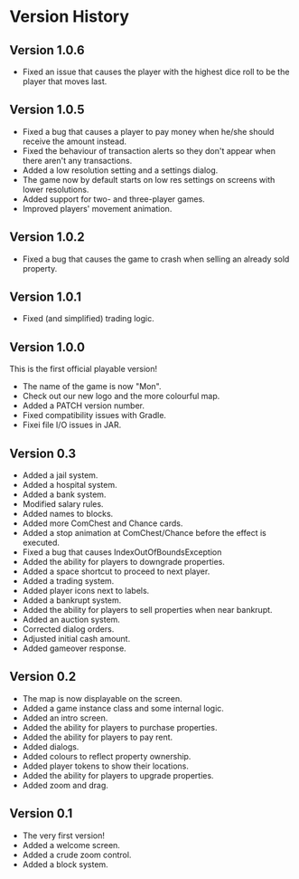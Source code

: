 # Version History
## Version 1.0.6
* Fixed an issue that causes the player with the highest dice roll to be the player that moves last.

## Version 1.0.5
* Fixed a bug that causes a player to pay money when he/she should receive the amount instead.
* Fixed the behaviour of transaction alerts so they don't appear when there aren't any transactions.
* Added a low resolution setting and a settings dialog.
* The game now by default starts on low res settings on screens with lower resolutions. 
* Added support for two- and three-player games.
* Improved players' movement animation.

## Version 1.0.2
* Fixed a bug that causes the game to crash when selling an already sold property.

## Version 1.0.1
* Fixed (and simplified) trading logic.

## Version 1.0.0
This is the first official playable version!
* The name of the game is now "Mon".
* Check out our new logo and the more colourful map.
* Added a PATCH version number.
* Fixed compatibility issues with Gradle.
* Fixei file I/O issues in JAR.

## Version 0.3
* Added a jail system.
* Added a hospital system.
* Added a bank system.
* Modified salary rules.
* Added names to blocks.
* Added more ComChest and Chance cards.
* Added a stop animation at ComChest/Chance before the effect is executed.
* Fixed a bug that causes IndexOutOfBoundsException
* Added the ability for players to downgrade properties.
* Added a space shortcut to proceed to next player.
* Added a trading system.
* Added player icons next to labels.
* Added a bankrupt system.
* Added the ability for players to sell properties when near bankrupt.
* Added an auction system.
* Corrected dialog orders.
* Adjusted initial cash amount.
* Added gameover response.

## Version 0.2
* The map is now displayable on the screen.
* Added a game instance class and some internal logic.
* Added an intro screen.
* Added the ability for players to purchase properties.
* Added the ability for players to pay rent.
* Added dialogs.
* Added colours to reflect property ownership.
* Added player tokens to show their locations.
* Added the ability for players to upgrade properties.
* Added zoom and drag.

## Version 0.1
* The very first version!
* Added a welcome screen.
* Added a crude zoom control.
* Added a block system.